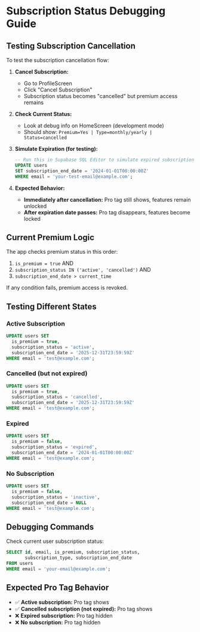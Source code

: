 # Subscription Status Debugging Guide

## Testing Subscription Cancellation

To test the subscription cancellation flow:

1. **Cancel Subscription:**
   - Go to ProfileScreen
   - Click "Cancel Subscription"
   - Subscription status becomes "cancelled" but premium access remains

2. **Check Current Status:**
   - Look at debug info on HomeScreen (development mode)
   - Should show: `Premium=Yes | Type=monthly/yearly | Status=cancelled`

3. **Simulate Expiration (for testing):**
   ```sql
   -- Run this in Supabase SQL Editor to simulate expired subscription
   UPDATE users 
   SET subscription_end_date = '2024-01-01T00:00:00Z'
   WHERE email = 'your-test-email@example.com';
   ```

4. **Expected Behavior:**
   - **Immediately after cancellation:** Pro tag still shows, features remain unlocked
   - **After expiration date passes:** Pro tag disappears, features become locked

## Current Premium Logic

The app checks premium status in this order:
1. `is_premium = true` AND 
2. `subscription_status IN ('active', 'cancelled')` AND
3. `subscription_end_date > current_time`

If any condition fails, premium access is revoked.

## Testing Different States

### Active Subscription
```sql
UPDATE users SET 
  is_premium = true,
  subscription_status = 'active',
  subscription_end_date = '2025-12-31T23:59:59Z'
WHERE email = 'test@example.com';
```

### Cancelled (but not expired)
```sql
UPDATE users SET 
  is_premium = true,
  subscription_status = 'cancelled',
  subscription_end_date = '2025-12-31T23:59:59Z'
WHERE email = 'test@example.com';
```

### Expired
```sql
UPDATE users SET 
  is_premium = false,
  subscription_status = 'expired',
  subscription_end_date = '2024-01-01T00:00:00Z'
WHERE email = 'test@example.com';
```

### No Subscription
```sql
UPDATE users SET 
  is_premium = false,
  subscription_status = 'inactive',
  subscription_end_date = NULL
WHERE email = 'test@example.com';
```

## Debugging Commands

Check current user subscription status:
```sql
SELECT id, email, is_premium, subscription_status, 
       subscription_type, subscription_end_date
FROM users 
WHERE email = 'your-email@example.com';
```

## Expected Pro Tag Behavior

- ✅ **Active subscription:** Pro tag shows
- ✅ **Cancelled subscription (not expired):** Pro tag shows
- ❌ **Expired subscription:** Pro tag hidden
- ❌ **No subscription:** Pro tag hidden